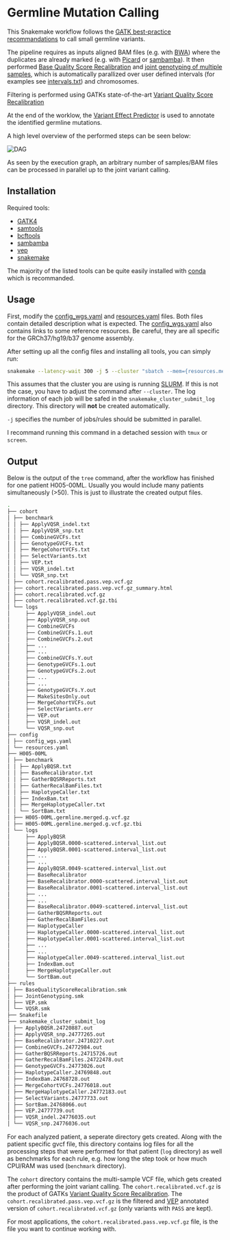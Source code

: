 # Germline Mutation Calling
This Snakemake workflow follows the
[GATK best-practice recommandations](https://gatk.broadinstitute.org/hc/en-us/articles/360035535932-Germline-short-variant-discovery-SNPs-Indels-) 
to call small germline variants.

The pipeline requires as inputs aligned BAM files (e.g. with [BWA](http://bio-bwa.sourceforge.net/bwa.shtml)) 
where the duplicates are already marked (e.g. with [Picard](https://gatk.broadinstitute.org/hc/en-us/articles/360037052812-MarkDuplicates-Picard-)
or [sambamba](https://lomereiter.github.io/sambamba/docs/sambamba-markdup.html)).
It then performed [Base Quality Score Recalibration](https://gatk.broadinstitute.org/hc/en-us/articles/360035890531-Base-Quality-Score-Recalibration-BQSR-) 
and [joint genotyping of multiple samples](https://gatk.broadinstitute.org/hc/en-us/articles/360035535932-Germline-short-variant-discovery-SNPs-Indels-),
which is automatically parallized over user defined intervals (for examples see [intervals.txt](inputs/WGS-interval-files-excluding-supercontigs/intervals.txt)) and chromosomes. 

Filtering is performed using GATKs state-of-the-art [Variant Quality Score Recalibration](https://gatk.broadinstitute.org/hc/en-us/articles/360035531112--How-to-Filter-variants-either-with-VQSR-or-by-hard-filtering)
 
At the end of the worklow, the [Variant Effect Predictor](https://www.ensembl.org/info/docs/tools/vep/index.html) is used to annotate the identified germline mutations.
 

A high level overview of the performed steps can be seen below: 

![DAG](imgs/dag.svg)

As seen by the execution graph, an arbitrary number of samples/BAM files 
can be processed in parallel up to the joint variant calling.

## Installation 
Required tools:
- [GATK4](https://github.com/broadinstitute/gatk/) 
- [samtools](http://www.htslib.org/download/) 
- [bcftools](http://www.htslib.org/download/) 
- [sambamba](https://lomereiter.github.io/sambamba/index.html)
- [vep](https://m.ensembl.org/info/docs/tools/vep/script/vep_download.html)
- [snakemake](https://snakemake.readthedocs.io/en/stable/) 

The majority of the listed tools can be quite easily installed with [conda](https://docs.conda.io/en/latest/) which is recommanded. 

## Usage
First, modify the [config_wgs.yaml](config/config_wgs.yaml) and [resources.yaml](config/resources.yaml) files.
Both files contain detailed description what is expected. The [config_wgs.yaml](config/config_wgs.yaml) also contains 
links to some reference resources. Be careful, they are all specific for the GRCh37/hg19/b37 genome assembly. 

After setting up all the config files and installing all tools, you can simply run: 
```bash
snakemake --latency-wait 300 -j 5 --cluster "sbatch --mem={resources.mem_mb} --time {resources.runtime_min} --cpus-per-task {threads} --job-name={rule}.%j --output snakemake_cluster_submit_log/{rule}.%j.out --mail-type=FAIL"
```
This assumes that the cluster you are using is running [SLURM](https://slurm.schedmd.com/documentation.html).
If this is not the case, you have to adjust the command after `--cluster`. The log information of each job will be safed in the `snakemake_cluster_submit_log` directory.
This directory will **not** be created automatically.

`-j` specifies the number of jobs/rules should be submitted in parallel.

I recommand running this command in a detached session with `tmux` or `screen`.
## Output
Below is the output of the `tree` command, after the workflow has finished for one patient H005-00ML. 
Usually you would include many patients simultaneously (>50). This is just to illustrate the created output files. 
```bash
.
├── cohort
│ ├── benchmark
│ │ ├── ApplyVQSR_indel.txt
│ │ ├── ApplyVQSR_snp.txt
│ │ ├── CombineGVCFs.txt
│ │ ├── GenotypeGVCFs.txt
│ │ ├── MergeCohortVCFs.txt
│ │ ├── SelectVariants.txt
│ │ ├── VEP.txt
│ │ ├── VQSR_indel.txt
│ │ └── VQSR_snp.txt
│ ├── cohort.recalibrated.pass.vep.vcf.gz
│ ├── cohort.recalibrated.pass.vep.vcf.gz_summary.html
│ ├── cohort.recalibrated.vcf.gz
│ ├── cohort.recalibrated.vcf.gz.tbi
│ └── logs
│     ├── ApplyVQSR_indel.out
│     ├── ApplyVQSR_snp.out
│     ├── CombineGVCFs
│     ├── CombineGVCFs.1.out
│     ├── CombineGVCFs.2.out
│     ├── ...
│     ├── ...
│     ├── CombineGVCFs.Y.out
│     ├── GenotypeGVCFs.1.out
│     ├── GenotypeGVCFs.2.out
│     ├── ...
│     ├── ...
│     ├── GenotypeGVCFs.Y.out
│     ├── MakeSitesOnly.out
│     ├── MergeCohortVCFs.out
│     ├── SelectVariants.err
│     ├── VEP.out
│     ├── VQSR_indel.out
│     └── VQSR_snp.out
├── config
│ ├── config_wgs.yaml
│ └── resources.yaml
├── H005-00ML
│ ├── benchmark
│ │ ├── ApplyBQSR.txt
│ │ ├── BaseRecalibrator.txt
│ │ ├── GatherBQSRReports.txt
│ │ ├── GatherRecalBamFiles.txt
│ │ ├── HaplotypeCaller.txt
│ │ ├── IndexBam.txt
│ │ ├── MergeHaplotypeCaller.txt
│ │ └── SortBam.txt
│ ├── H005-00ML.germline.merged.g.vcf.gz
│ ├── H005-00ML.germline.merged.g.vcf.gz.tbi
│ └── logs
│     ├── ApplyBQSR
│     ├── ApplyBQSR.0000-scattered.interval_list.out
│     ├── ApplyBQSR.0001-scattered.interval_list.out
│     ├── ...
│     ├── ...
│     ├── ApplyBQSR.0049-scattered.interval_list.out
│     ├── BaseRecalibrator
│     ├── BaseRecalibrator.0000-scattered.interval_list.out
│     ├── BaseRecalibrator.0001-scattered.interval_list.out
│     ├── ...
│     ├── ...
│     ├── BaseRecalibrator.0049-scattered.interval_list.out
│     ├── GatherBQSRReports.out
│     ├── GatherRecalBamFiles.out
│     ├── HaplotypeCaller
│     ├── HaplotypeCaller.0000-scattered.interval_list.out
│     ├── HaplotypeCaller.0001-scattered.interval_list.out
│     ├── ...
│     ├── ...
│     ├── HaplotypeCaller.0049-scattered.interval_list.out
│     ├── IndexBam.out
│     ├── MergeHaplotypeCaller.out
│     └── SortBam.out
├── rules
│ ├── BaseQualityScoreRecalibration.smk
│ ├── JointGenotyping.smk
│ ├── VEP.smk
│ └── VQSR.smk
├── Snakefile
├── snakemake_cluster_submit_log
│ ├── ApplyBQSR.24720887.out
│ ├── ApplyVQSR_snp.24777265.out
│ ├── BaseRecalibrator.24710227.out
│ ├── CombineGVCFs.24772984.out
│ ├── GatherBQSRReports.24715726.out
│ ├── GatherRecalBamFiles.24722478.out
│ ├── GenotypeGVCFs.24773026.out
│ ├── HaplotypeCaller.24769848.out
│ ├── IndexBam.24768728.out
│ ├── MergeCohortVCFs.24776018.out
│ ├── MergeHaplotypeCaller.24772183.out
│ ├── SelectVariants.24777733.out
│ ├── SortBam.24768066.out
│ ├── VEP.24777739.out
│ ├── VQSR_indel.24776035.out
│ └── VQSR_snp.24776036.out
```
For each analyzed patient, a seperate directory gets created. Along with the patient specific gvcf file, this directory contains log files for all the processing steps that 
were performed for that patient (`log` directory) as well as benchmarks for each rule, e.g. how long the step took or how much CPU/RAM was used (`benchmark` directory).

The `cohort` directory contains the multi-sample VCF file, which gets created after performing the joint variant calling. 
The `cohort.recalibrated.vcf.gz` is the product of GATKs [Variant Quality Score Recalibration](https://gatk.broadinstitute.org/hc/en-us/articles/360035531112--How-to-Filter-variants-either-with-VQSR-or-by-hard-filtering).
The `cohort.recalibrated.pass.vep.vcf.gz` is the filtered and [VEP](https://www.ensembl.org/info/docs/tools/vep/index.html)  annotated version of `cohort.recalibrated.vcf.gz` (only variants with `PASS` are kept).

For most applications, the `cohort.recalibrated.pass.vep.vcf.gz` file, is the file you want to continue working with. 
